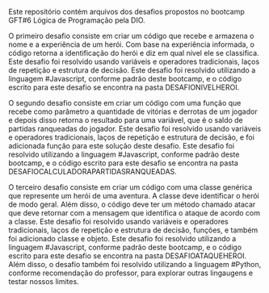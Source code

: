 Este repositório contém arquivos dos desafios propostos no bootcamp GFT#6 Lógica de Programação pela DIO.

O primeiro desafio consiste em criar um código que recebe e armazena o nome e a experiência de um herói. Com base na experiência informada, o código retorna a identificação do herói e diz em qual nível ele se classifica.
Este desafio foi resolvido usando variáveis e operadores tradicionais, laços de repetição e estrutura de decisão.
Este desafio foi resolvido utilizando a linguagem #Javascript, conforme padrão deste bootcamp, e o código escrito para este desafio se encontra na pasta DESAFIONIVELHEROI.

O segundo desafio consiste em criar um código com uma função que recebe como parâmetro a quantidade de vitórias e derrotas de um jogador e depois disso retorna o resultado para uma variável, que é o saldo de partidas ranqueadas do jogador.
Este desafio foi resolvido usando variáveis e operadores tradicionais, laços de repetição e estrutura de decisão, e foi adicionada função para este solução deste desafio.
Este desafio foi resolvido utilizando a linguagem #Javascript, conforme padrão deste bootcamp, e o código escrito para este desafio se encontra na pasta DESAFIOCALCULADORAPARTIDASRANQUEADAS.

O terceiro desafio consiste em criar um código com uma classe genérica que represente um herói de uma aventura. A classe deve identificar o herói de modo geral. Além disso, o código deve ter um método chamado atacar que deve retornar com a mensagem que identifica o ataque de acordo com a classe.
Este desafio foi resolvido usando variáveis e operadores tradicionais, laços de repetição e estrutura de decisão, funções, e também foi adicionado classe e objeto.
Este desafio foi resolvido utilizando a linguagem #Javascript, conforme padrão deste bootcamp, e o código escrito para este desafio se encontra na pasta DESAFIOATAQUEHEROI.
Além disso, o desafio também foi resolvido utilizando a linguagem #Python, conforme recomendação do professor, para explorar outras lingaugens e testar nossos limites.
